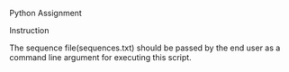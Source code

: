 Python Assignment



Instruction

The sequence file(sequences.txt) should be passed by the end user as a command line argument for executing this script.
